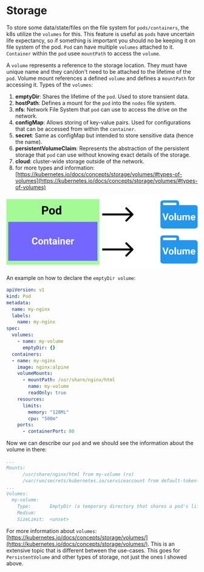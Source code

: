 # Storage

To store some data/state/files on the file system for `pods/containers`, the k8s utilize the `volumes` for this. This feature is useful as `pods` have uncertain life expectancy, so if something is important you should no be keeping it on file system of the pod. `Pod` can have multiple `volumes` attached to it. `Container` within the `pod` usee `mountPath` to access the `volume`.

A `volume` represents a reference to the storage location. They must have unique name and they can/don't need to be attached to the lifetime of the `pod`. Volume mount references a defined `volume` and defines a `mountPath` for accessing it. Types of the `volumes`:

1. **emptyDir**: Shares the lifetime of the `pod`. Used to store transient data.
2. **hostPath**: Defines a mount for the `pod` into the `nodes` file system.
3. **nfs**: Network File System that `pod` can use to access the drive on the network.
4. **configMap**: Allows storing of key-value pairs. Used for configurations that can be accessed from within the `container`.
5. **secret**: Same as configMap but intended to store sensitive data (hence the name).
6. **persistentVolumeClaim**: Represents the abstraction of the persistent storage that `pod` can use without knowing exact details of the storage.
7. **cloud**: cluster-wide storage outside of the network.
8. for more types and information: [https://kubernetes.io/docs/concepts/storage/volumes/#types-of-volumes](https://kubernetes.io/docs/concepts/storage/volumes/#types-of-volumes)

<p align=center>
  <img alt="volumes" src="../resources/volumes.svg" />
</p>

An example on how to declare the `emptyDir volume`:

```yml
apiVersion: v1
kind: Pod
metadata:
  name: my-nginx
  labels:
    name: my-nginx
spec:
  volumes:
    - name: my-volume
      emptyDir: {}
  containers:
  - name: my-nginx
    image: nginx:alpine
    volumeMounts:
      - mountPath: /usr/share/nginx/html
        name: my-volume
        readOnly: true
    resources:
      limits:
        memory: "128Mi"
        cpu: "500m"
    ports:
      - containerPort: 80
```

Now we can describe our `pod` and we should see the information about the volume in there:

```yml
...
Mounts:
      /usr/share/nginx/html from my-volume (ro)
      /var/run/secrets/kubernetes.io/serviceaccount from default-token-kxzww (ro)
...
Volumes:
  my-volume:
    Type:       EmptyDir (a temporary directory that shares a pod's lifetime)
    Medium:
    SizeLimit:  <unset>
```

For more information about `volumes`: [https://kubernetes.io/docs/concepts/storage/volumes/](https://kubernetes.io/docs/concepts/storage/volumes/). This is an extensive topic that is different between the use-cases. This goes for `PersistentVolume` and other types of storage, not just the ones I showed above.
